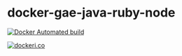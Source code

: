 # docker-gae-java-ruby-node

[![Docker Automated build](https://img.shields.io/docker/automated/bluerabbit/gae-java-ruby-node.svg?style=for-the-badge)](https://hub.docker.com/r/bluerabbit/gae-java-ruby-node/)


[![dockeri.co](https://dockeri.co/image/bluerabbit/gae-java-ruby-node)](https://hub.docker.com/r/bluerabbit/gae-java-ruby-node)
